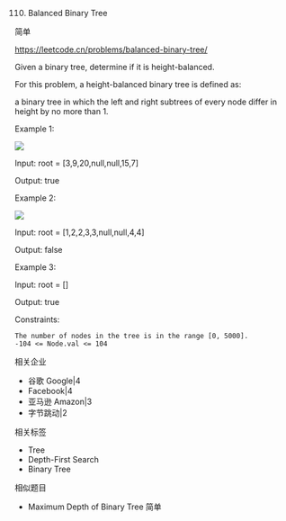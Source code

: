 110. Balanced Binary Tree

简单

https://leetcode.cn/problems/balanced-binary-tree/


Given a binary tree, determine if it is height-balanced.

For this problem, a height-balanced binary tree is defined as:

a binary tree in which the left and right subtrees of every node differ in height by no more than 1.

 

Example 1:

![](https://assets.leetcode.com/uploads/2020/10/06/balance_1.jpg)

Input: root = [3,9,20,null,null,15,7]

Output: true

Example 2:

![](https://assets.leetcode.com/uploads/2020/10/06/balance_2.jpg)


Input: root = [1,2,2,3,3,null,null,4,4]

Output: false

Example 3:

Input: root = []

Output: true
 

Constraints:
```
The number of nodes in the tree is in the range [0, 5000].
-104 <= Node.val <= 104
```


相关企业

- 谷歌 Google|4
- Facebook|4
- 亚马逊 Amazon|3
- 字节跳动|2

相关标签
- Tree
- Depth-First Search
- Binary Tree

相似题目
- Maximum Depth of Binary Tree
简单

